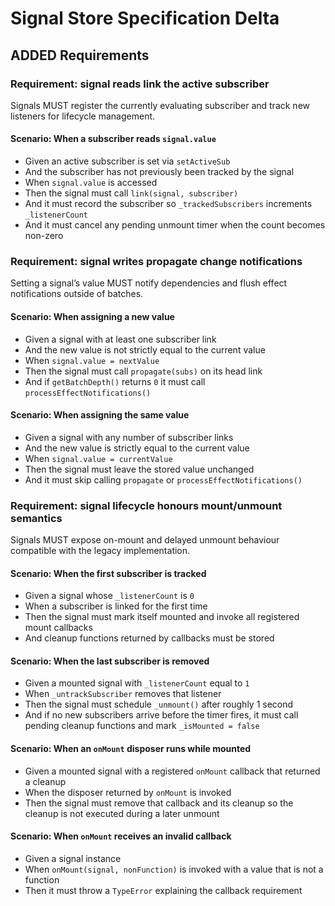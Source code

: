 # Signal Store Specification Delta

## ADDED Requirements

### Requirement: signal reads link the active subscriber
Signals MUST register the currently evaluating subscriber and track new listeners for lifecycle management.
#### Scenario: When a subscriber reads `signal.value`
- Given an active subscriber is set via `setActiveSub`
- And the subscriber has not previously been tracked by the signal
- When `signal.value` is accessed
- Then the signal must call `link(signal, subscriber)`
- And it must record the subscriber so `_trackedSubscribers` increments `_listenerCount`
- And it must cancel any pending unmount timer when the count becomes non-zero

### Requirement: signal writes propagate change notifications
Setting a signal’s value MUST notify dependencies and flush effect notifications outside of batches.
#### Scenario: When assigning a new value
- Given a signal with at least one subscriber link
- And the new value is not strictly equal to the current value
- When `signal.value = nextValue`
- Then the signal must call `propagate(subs)` on its head link
- And if `getBatchDepth()` returns `0` it must call `processEffectNotifications()`
#### Scenario: When assigning the same value
- Given a signal with any number of subscriber links
- And the new value is strictly equal to the current value
- When `signal.value = currentValue`
- Then the signal must leave the stored value unchanged
- And it must skip calling `propagate` or `processEffectNotifications()`

### Requirement: signal lifecycle honours mount/unmount semantics
Signals MUST expose on-mount and delayed unmount behaviour compatible with the legacy implementation.
#### Scenario: When the first subscriber is tracked
- Given a signal whose `_listenerCount` is `0`
- When a subscriber is linked for the first time
- Then the signal must mark itself mounted and invoke all registered mount callbacks
- And cleanup functions returned by callbacks must be stored
#### Scenario: When the last subscriber is removed
- Given a mounted signal with `_listenerCount` equal to `1`
- When `_untrackSubscriber` removes that listener
- Then the signal must schedule `_unmount()` after roughly 1 second
- And if no new subscribers arrive before the timer fires, it must call pending cleanup functions and mark `_isMounted = false`
#### Scenario: When an `onMount` disposer runs while mounted
- Given a mounted signal with a registered `onMount` callback that returned a cleanup
- When the disposer returned by `onMount` is invoked
- Then the signal must remove that callback and its cleanup so the cleanup is not executed during a later unmount
#### Scenario: When `onMount` receives an invalid callback
- Given a signal instance
- When `onMount(signal, nonFunction)` is invoked with a value that is not a function
- Then it must throw a `TypeError` explaining the callback requirement
